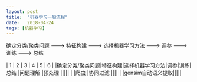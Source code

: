 ```yaml
---
layout: post
title:  "机器学习一般流程"
date:   2018-04-24
tags: [机器学习]
---
```


确定分类/聚类问题 ---> 特征构建 ---> 选择机器学习方法 ---> 调参 ---> 训练 ---> 总结

| 1 | 2 | 3 |  4 |  5 |  6 |
|确定分类/聚类问题|特征构建|选择机器学习方法|调参|训练|总结
|问题理解        |预处理  |||||
|               |爬虫   |协同过滤 ||||
|               |gensim自动语义提取|||||
